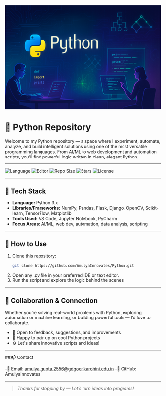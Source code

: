 ![Python Banner](Python_Banner.png)

# 🐍 Python Repository

Welcome to my Python repository — a space where I experiment, automate, analyze, and build intelligent solutions using one of the most versatile programming languages. From AI/ML to web development and automation scripts, you’ll find powerful logic written in clean, elegant Python.

---

![Language](https://img.shields.io/badge/Language-Python-blue?style=for-the-badge)
![Editor](https://img.shields.io/badge/Editor-Amulya--Gupta-yellow?style=for-the-badge)
![Repo Size](https://img.shields.io/github/repo-size/AmulyaInnovates/Python?style=for-the-badge)
![Stars](https://img.shields.io/github/stars/AmulyaInnovates/Python?style=for-the-badge)
![License](https://img.shields.io/badge/License-MIT-green?style=for-the-badge)

---

## 🧠 Tech Stack

- **Language:** Python 3.x  
- **Libraries/Frameworks:** NumPy, Pandas, Flask, Django, OpenCV, Scikit-learn, TensorFlow, Matplotlib  
- **Tools Used:** VS Code, Jupyter Notebook, PyCharm  
- **Focus Areas:** AI/ML, web dev, automation, data analysis, scripting

---

## 📌 How to Use

1. Clone this repository:
   ```bash
   git clone https://github.com/AmulyaInnovates/Python.git
2. Open any .py file in your preferred IDE or text editor.
3. Run the script and explore the logic behind the scenes!

---

## 🤝 Collaboration & Connection

Whether you’re solving real-world problems with Python, exploring automation or machine learning, or building powerful tools — I’d love to collaborate.

- 💬 Open to feedback, suggestions, and improvements
- 🤝 Happy to pair up on cool Python projects
- ⚙️ Let's share innovative scripts and ideas!

---

##📬 Contact

-📧 Email: amulya.gupta.2556@gdgoenkarohini.edu.in
-🐙 GitHub: AmulyaInnovates

---

> *Thanks for stopping by — Let’s turn ideas into programs!*
